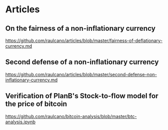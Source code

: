 # Articles

## On the fairness of a non-inflationary currency
https://github.com/raulcano/articles/blob/master/fairness-of-deflationary-currency.md

## Second defense of a non-inflationary currency
https://github.com/raulcano/articles/blob/master/second-defense-non-inflationary-currency.md

## Verification of PlanB's Stock-to-flow model for the price of bitcoin
https://github.com/raulcano/bitcoin-analysis/blob/master/btc-analysis.ipynb
